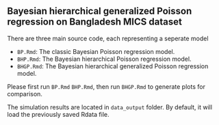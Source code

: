 ## Bayesian hierarchical generalized Poisson regression on Bangladesh MICS dataset

There are three main source code, each representing a seperate model

* `BP.Rmd`: The classic Bayesian Poisson regression model.
* `BHP.Rmd`: The Bayesian hierarchical Poisson regression model.
* `BHGP.Rmd`: The Bayesian hierarchical generalized Poisson regression model.

Please first run `BP.Rmd` `BHP.Rmd`, then run `BHGP.Rmd` to generate plots for comparison.

The simulation results are located in `data_output` folder. By default, it will load the previously saved Rdata file.
